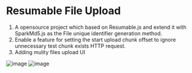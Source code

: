 # Resumable File Upload
1. A opensource project which based on Resumable.js and extend it with SparkMd5.js as the File unique identifier generation method.
2. Enable a feature for setting the start upload chunk offset to ignore unnecessary test chunk exists HTTP request.
3. Adding mulity files upload UI


![image](https://github.com/cw1427/Resumable-File-Upload/blob/master/screenshot/1.png)
![image](https://github.com/cw1427/Resumable-File-Upload/blob/master/screenshot/2.png)